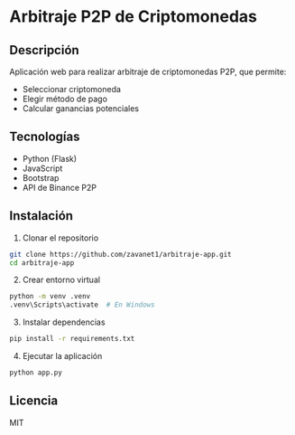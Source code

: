 # Arbitraje P2P de Criptomonedas

## Descripción
Aplicación web para realizar arbitraje de criptomonedas P2P, que permite:
- Seleccionar criptomoneda
- Elegir método de pago
- Calcular ganancias potenciales

## Tecnologías
- Python (Flask)
- JavaScript
- Bootstrap
- API de Binance P2P

## Instalación

1. Clonar el repositorio
```bash
git clone https://github.com/zavanet1/arbitraje-app.git
cd arbitraje-app
```

2. Crear entorno virtual
```bash
python -m venv .venv
.venv\Scripts\activate  # En Windows
```

3. Instalar dependencias
```bash
pip install -r requirements.txt
```

4. Ejecutar la aplicación
```bash
python app.py
```

## Licencia
MIT
